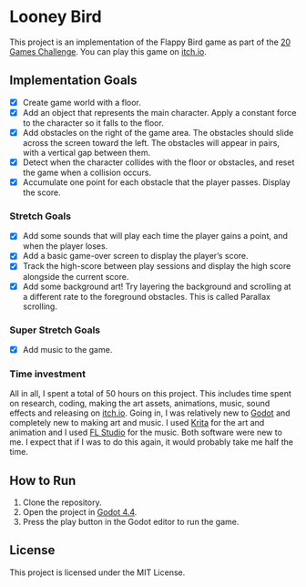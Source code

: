# Looney Bird

This project is an implementation of the Flappy Bird game as part of the [20 Games Challenge](https://20_games_challenge.gitlab.io/games/flappy/). You can play this game on [itch.io](https://snowfrog.itch.io/looney-bird).

## Implementation Goals

- [x] Create game world with a floor.
- [x] Add an object that represents the main character. Apply a constant force to the character so it falls to the floor.
- [x] Add obstacles on the right of the game area. The obstacles should slide across the screen toward the left. The obstacles will appear in pairs, with a vertical gap between them.
- [x] Detect when the character collides with the floor or obstacles, and reset the game when a collision occurs.
- [x] Accumulate one point for each obstacle that the player passes. Display the score.

### Stretch Goals

- [x] Add some sounds that will play each time the player gains a point, and when the player loses.
- [x] Add a basic game-over screen to display the player’s score.
- [x] Track the high-score between play sessions and display the high score alongside the current score.
- [x] Add some background art! Try layering the background and scrolling at a different rate to the foreground obstacles. This is called Parallax scrolling.

### Super Stretch Goals

- [x] Add music to the game.

### Time investment

All in all, I spent a total of 50 hours on this project. This includes time spent on research, coding, making the art assets, animations, music, sound effects and releasing on [itch.io](https://snowfrog.itch.io/looney-bird). Going in, I was relatively new to [Godot](https://godotengine.org/) and completely new to making art and music. I used [Krita](https://krita.org/en/) for the art and animation and I used [FL Studio](https://www.image-line.com/fl-studio/) for the music. Both software were new to me. I expect that if I was to do this again, it would probably take me half the time.

## How to Run

1. Clone the repository.
2. Open the project in [Godot 4.4](https://godotengine.org/download/archive/4.4-stable/).
3. Press the play button in the Godot editor to run the game.

## License

This project is licensed under the MIT License.

